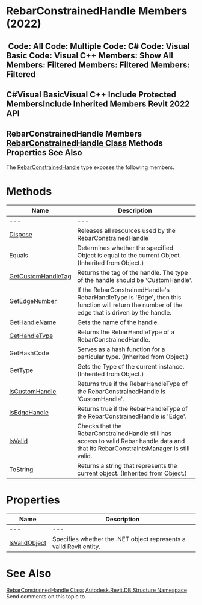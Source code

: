 # RebarConstrainedHandle Members (2022)

﻿
 Code: All Code: Multiple Code: C# Code: Visual Basic Code: Visual C++  Members: Show All Members: Filtered Members: Filtered Members: Filtered   
---  
C#Visual BasicVisual C++
Include Protected MembersInclude Inherited Members
Revit 2022 API  
---  
RebarConstrainedHandle Members  
[RebarConstrainedHandle Class](08b4c4a3-3bb9-0801-9cc8-cd5420a306d9.md "RebarConstrainedHandle Class") Methods Properties See Also  
---  
The [RebarConstrainedHandle](08b4c4a3-3bb9-0801-9cc8-cd5420a306d9.md "RebarConstrainedHandle Class") type exposes the following members.
# Methods
| Name | Description |
| --- | --- |
| --- | --- | --- |
| [Dispose](a3f03942-2fae-b695-5e20-1867fd7e3698.md "Dispose Method") | Releases all resources used by the [RebarConstrainedHandle](08b4c4a3-3bb9-0801-9cc8-cd5420a306d9.md "RebarConstrainedHandle Class") |
| Equals | Determines whether the specified Object is equal to the current Object. (Inherited from Object.) |
| [GetCustomHandleTag](d7552c41-e1e7-c891-c609-7da444492de7.md "GetCustomHandleTag Method") | Returns the tag of the handle. The type of the handle should be 'CustomHandle'. |
| [GetEdgeNumber](edf3ea74-a7cb-e8b4-e26d-29baee9b6d60.md "GetEdgeNumber Method") | If the RebarConstrainedHandle's RebarHandleType is 'Edge', then this function will return the number of the edge that is driven by the handle. |
| [GetHandleName](943f2aba-3e09-5364-c035-28691f643c56.md "GetHandleName Method") | Gets the name of the handle. |
| [GetHandleType](d767803c-8595-c6d8-6177-cd4a732c9e18.md "GetHandleType Method") | Returns the RebarHandleType of a RebarConstrainedHandle. |
| GetHashCode | Serves as a hash function for a particular type.  (Inherited from Object.) |
| GetType | Gets the Type of the current instance. (Inherited from Object.) |
| [IsCustomHandle](4dd5e9ef-3ad4-2c42-fcd7-5c425943e5e0.md "IsCustomHandle Method") | Returns true if the RebarHandleType of the RebarConstrainedHandle is 'CustomHandle'. |
| [IsEdgeHandle](2556f09d-f77b-a7c6-ebfe-747768ffa707.md "IsEdgeHandle Method") | Returns true if the RebarHandleType of the RebarConstrainedHandle is 'Edge'. |
| [IsValid](a69ecfb8-6130-33d3-79bc-9905686298a0.md "IsValid Method") | Checks that the RebarConstrainedHandle still has access to valid Rebar handle data and that its RebarConstraintsManager is still valid. |
| ToString | Returns a string that represents the current object. (Inherited from Object.) |

# Properties
| Name | Description |
| --- | --- |
| --- | --- | --- |
| [IsValidObject](58133124-ae5e-57f3-3ad7-e83d18637bd6.md "IsValidObject Property") | Specifies whether the .NET object represents a valid Revit entity. |

# See Also
[RebarConstrainedHandle Class](08b4c4a3-3bb9-0801-9cc8-cd5420a306d9.md "RebarConstrainedHandle Class")
[Autodesk.Revit.DB.Structure Namespace](d586b341-f687-9d90-e96d-255806b7d4fc.md "Autodesk.Revit.DB.Structure Namespace")
Send comments on this topic to 